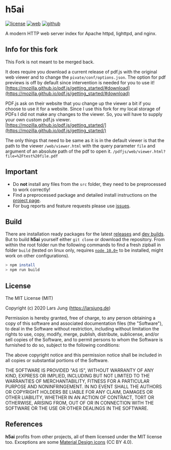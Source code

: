 # h5ai

[![license][license-img]][github] [![web][web-img]][web] [![github][github-img]][github]

A modern HTTP web server index for Apache httpd, lighttpd, and nginx.

## Info for this fork

This Fork is not meant to be merged back.

It does require you download a current release of pdf.js with the original web viewer and to change the `pivate/conf/options.json`. The option for pdf previews is off by default since intervention is needed for you to use it!
[https://mozilla.github.io/pdf.js/getting_started/#download](https://mozilla.github.io/pdf.js/getting_started/#download)

PDF.js ask on their website that you change up the viewer a bit if you choose to use it for a website. Since I use this fork for my local storage of PDFs I did not make any changes to the viewer. So, you will have to supply your own custom pdf.js viewer.
[https://mozilla.github.io/pdf.js/getting_started/](https://mozilla.github.io/pdf.js/getting_started/)

The only things that need to be same as it is in the default viewer is that the path to the viewer `/web/viewer.html` with the query parameter `file` and argument of an absolute path of the pdf to open it.
`/pdfjs/web/viewer.html?file=%2Ftest%20file.pdf`

## Important

-   Do **not** install any files from the `src` folder, they need to be
    preprocessed to work correctly!
-   Find a preprocessed package and detailed install instructions on the
    [project page][web].
-   For bug reports and feature requests please use [issues][github-issues].

## Build

There are installation ready packages for the latest [releases][release] and
[dev builds][develop]. But to build **h5ai** yourself either `git clone` or
download the repository. From within the root folder run the following
commands to find a fresh zipball in folder `build` (tested on linux only,
requires [`node 10.0+`][node] to be installed, might work on other
configurations).

```sh
> npm install
> npm run build
```

## License

The MIT License (MIT)

Copyright (c) 2020 Lars Jung (https://larsjung.de)

Permission is hereby granted, free of charge, to any person obtaining a copy
of this software and associated documentation files (the "Software"), to deal
in the Software without restriction, including without limitation the rights
to use, copy, modify, merge, publish, distribute, sublicense, and/or sell
copies of the Software, and to permit persons to whom the Software is
furnished to do so, subject to the following conditions:

The above copyright notice and this permission notice shall be included in
all copies or substantial portions of the Software.

THE SOFTWARE IS PROVIDED "AS IS", WITHOUT WARRANTY OF ANY KIND, EXPRESS OR
IMPLIED, INCLUDING BUT NOT LIMITED TO THE WARRANTIES OF MERCHANTABILITY,
FITNESS FOR A PARTICULAR PURPOSE AND NONINFRINGEMENT. IN NO EVENT SHALL THE
AUTHORS OR COPYRIGHT HOLDERS BE LIABLE FOR ANY CLAIM, DAMAGES OR OTHER
LIABILITY, WHETHER IN AN ACTION OF CONTRACT, TORT OR OTHERWISE, ARISING FROM,
OUT OF OR IN CONNECTION WITH THE SOFTWARE OR THE USE OR OTHER DEALINGS IN
THE SOFTWARE.

## References

**h5ai** profits from other projects, all of them licensed under the MIT license
too. Exceptions are some [Material Design icons][material-design-icons] (CC BY 4.0).

[web]: https://larsjung.de/h5ai/
[github]: https://github.com/lrsjng/h5ai
[github-issues]: https://github.com/lrsjng/h5ai/issues
[release]: https://release.larsjung.de/h5ai/
[develop]: https://release.larsjung.de/h5ai/develop/
[node]: https://nodejs.org
[material-design-icons]: https://github.com/google/material-design-icons
[license-img]: https://img.shields.io/badge/license-MIT-a0a060.svg?style=flat-square
[web-img]: https://img.shields.io/badge/web-larsjung.de/h5ai-a0a060.svg?style=flat-square
[github-img]: https://img.shields.io/badge/github-lrsjng/h5ai-a0a060.svg?style=flat-square

